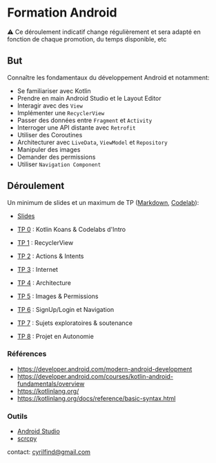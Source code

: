 # Formation Android

⚠️ Ce déroulement indicatif change régulièrement et sera adapté en fonction de chaque promotion, du temps disponible, etc

## But

Connaître les fondamentaux du développement Android et notamment:

- Se familiariser avec Kotlin
- Prendre en main Android Studio et le Layout Editor
- Interagir avec des `View`
- Implémenter une `RecyclerView`
- Passer des données entre `Fragment` et `Activity`
- Interroger une API distante avec `Retrofit`
- Utiliser des Coroutines
- Architecturer avec `LiveData`, `ViewModel` et `Repository`
- Manipuler des images
- Demander des permissions
- Utiliser `Navigation Component`

## Déroulement

Un minimum de slides et un maximum de TP ([Markdown](tp), [Codelab](codelabs)):

- [Slides](slides/)

- [TP 0](tp/TP0.md) : Kotlin Koans & Codelabs d'Intro
- [TP 1](tp/TP1.md) : RecyclerView
- [TP 2](tp/TP2.md) : Actions & Intents
- [TP 3](tp/TP3.md) : Internet
- [TP 4](tp/TP4.md) : Architecture
- [TP 5](tp/TP5.md) : Images & Permissions
- [TP 6](tp/TP6.md) : SignUp/Login et Navigation
- [TP 7](tp/TP7.md) : Sujets exploratoires & soutenance
- [TP 8](tp/TP8.md) : Projet en Autonomie

### Références

- <https://developer.android.com/modern-android-development>
- <https://developer.android.com/courses/kotlin-android-fundamentals/overview>
- <https://kotlinlang.org/>
- <https://kotlinlang.org/docs/reference/basic-syntax.html>

### Outils

- [Android Studio](https://developer.android.com/studio)
- [scrcpy](https://github.com/Genymobile/scrcpy)

contact: <cyrilfind@gmail.com>
